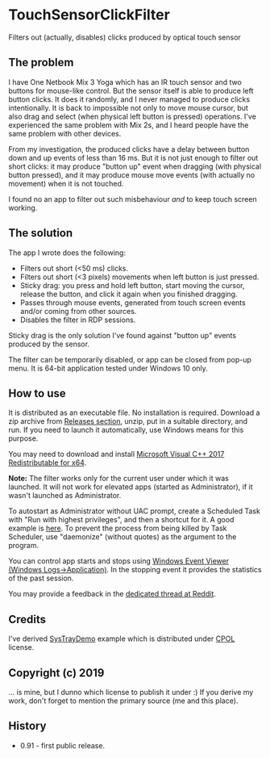 # TouchSensorClickFilter
Filters out (actually, disables) clicks produced by optical touch sensor

## The problem

I have One Netbook Mix 3 Yoga which has an IR touch sensor and two buttons for mouse-like control. But the sensor itself is able to produce left button clicks. It does it randomly, and I never managed to produce clicks intentionally. It is back to impossible not only to move mouse cursor, but also drag and select (when physical left button is pressed) operations. I've experienced the same problem with Mix 2s, and I heard people have the same problem with other devices.

From my investigation, the produced clicks have a delay between button down and up events of less than 16 ms. But it is not just enough to filter out short clicks: it may produce "button up" event when dragging (with physical button pressed), and it may produce mouse move events (with actually no movement) when it is not touched.

I found no an app to filter out such misbehaviour _and_ to keep touch screen working.

## The solution

The app I wrote does the following:
* Filters out short (<50 ms) clicks.
* Filters out short (<3 pixels) movements when left button is just pressed.
* Sticky drag: you press and hold left button, start moving the cursor, release the button, and click it again when you finished dragging.
* Passes through mouse events, generated from touch screen events and/or coming from other sources.
* Disables the filter in RDP sessions.

Sticky drag is the only solution I've found against "button up" events produced by the sensor.

The filter can be temporarily disabled, or app can be closed from pop-up menu. It is 64-bit application tested under Windows 10 only.

## How to use

It is distributed as an executable file. No installation is required. Download a zip archive from [Releases section](https://github.com/Lurker00/TouchSensorClickFilter/releases), unzip, put in a suitable directory, and run. If you need to launch it automatically, use Windows means for this purpose.

You may need to download and install [Microsoft Visual C++ 2017 Redistributable for x64](https://support.microsoft.com/en-us/help/2977003/the-latest-supported-visual-c-downloads).

**Note:** The filter works only for the current user under which it was launched. It will not work for elevated apps (started as Administrator), if it wasn't launched as Administrator.

To autostart as Administrator without UAC prompt, create a Scheduled Task with "Run with highest privileges", and then a shortcut for it. A good example is [here](https://www.tenforums.com/tutorials/57690-create-elevated-shortcut-without-uac-prompt-windows-10-a.html). To prevent the process from being killed by Task Scheduler, use "daemonize" (without quotes) as the argument to the program.

You can control app starts and stops using [Windows Event Viewer (Windows Logs->Application)](https://en.wikipedia.org/wiki/Event_Viewer). In the stopping event it provides the statistics of the past session.

You may provide a feedback in the [dedicated thread at Reddit](https://www.reddit.com/r/GPDPocket/comments/chmer5/one_mix_123_touch_sensor_misbehavior_the_solution/).

## Credits

I've derived [SysTrayDemo](https://www.codeproject.com/Articles/18783/Example-of-a-SysTray-App-in-Win32) example which is distributed under [CPOL](https://www.codeproject.com/info/cpol10.aspx) license.

## Copyright (c) 2019

... is mine, but I dunno which license to publish it under :) If you derive my work, don't forget to mention the primary source (me and this place).

## History

* 0.91 - first public release.
